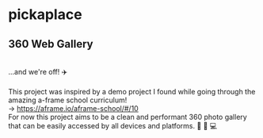 # pickaplace
## 360 Web Gallery
<br>...and we're off! ✈️
<br>
<br> This project was inspired by a demo project I found while going through the amazing a-frame school curriculum! <br>-> https://aframe.io/aframe-school/#/10
<br> For now this project aims to be a clean and performant 360 photo gallery that can be easily accessed by all devices and platforms. 📱 🥽 💻
